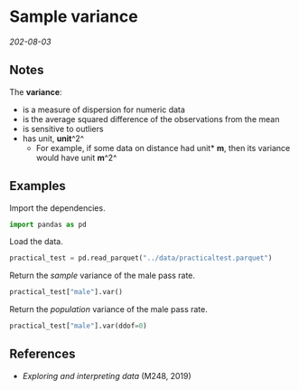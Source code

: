 
# Sample variance

*202-08-03*

## Notes

The **variance**:

- is a measure of dispersion for numeric data
- is the average squared difference of the observations from the mean
- is sensitive to outliers
- has unit, **unit**^2^
  - For example, if some data on distance had unit* **m**, then its variance would have unit **m**^2^

## Examples

Import the dependencies.

```python
import pandas as pd
```

Load the data.

```python
practical_test = pd.read_parquet("../data/practicaltest.parquet")
```

Return the *sample* variance of the male pass rate.

```python
practical_test["male"].var()
```

Return the *population* variance of the male pass rate.

```python
practical_test["male"].var(ddof=0)
```

## References

- *Exploring and interpreting data* (M248, 2019)
